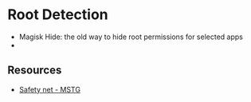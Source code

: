 # Root Detection
- Magisk Hide: the old way to hide root permissions for selected apps
- 












## Resources
- [Safety net - MSTG](https://github.com/MobSF/owasp-mstg/blob/master/Document/0x05j-Testing-Resiliency-Against-Reverse-Engineering.md)